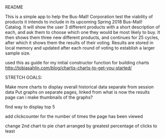 README

This is a simple app to help the Bus-Mall! Corporation test the viability of products it intends to include in its upcoming Spring 2018 Bus-Mall! Catalog.  It will show the user 3 different products with a short description of each, and ask them to choose which one they would be most likely to buy.  It then shows them three new different products, and continues for 25 cycles, after which it shows them the results of their voting.  Results are stored in local memory and updated after each round of voting to establish a larger sample size.



used this as guide for my initial constructor function for building charts
http://tobiasahlin.com/blog/chartjs-charts-to-get-you-started/





STRETCH GOALS:

Make more charts to display overall historical data separate from session data
Put graphs on separate pages, linked from what is now the results page
    can i make thumbnails of the graphs?

find way to display top 5 

add clickcounter for the number of times the page has been viewed

change 2nd chart to pie chart arranged by greatest percentage of clicks to least
